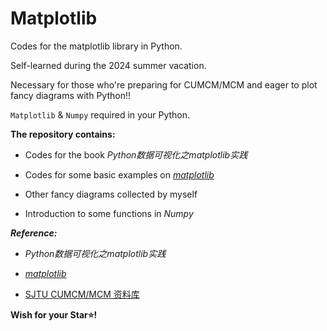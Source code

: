 # Matplotlib

Codes for the matplotlib library in Python.

Self-learned during the 2024 summer vacation.

Necessary for those who're preparing for CUMCM/MCM and eager to plot fancy diagrams with Python!!

`Matplotlib` & `Numpy` required in your Python.

**The repository contains:**
- Codes for the book *Python数据可视化之matplotlib实践*

- Codes for some basic examples on [*matplotlib*](https://matplotlib.org/)

- Other fancy diagrams collected by myself

- Introduction to some functions in *Numpy*

***Reference:***
- *Python数据可视化之matplotlib实践*

- [*matplotlib*](https://matplotlib.org/)

- [SJTU CUMCM/MCM 资料库](https://anl.sjtu.edu.cn/mcm/docs/)

**Wish for your Star⭐!**